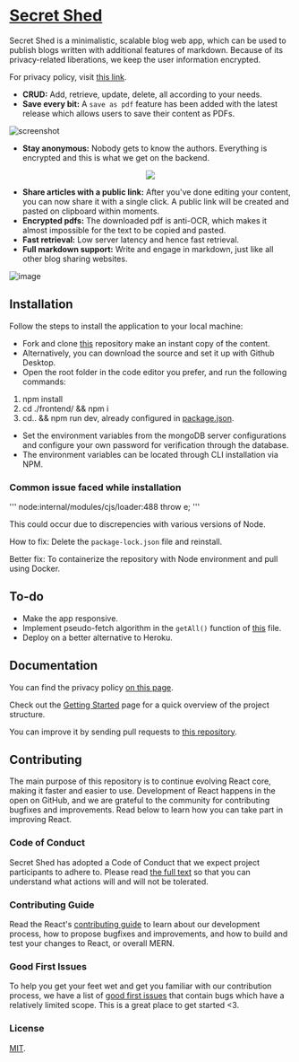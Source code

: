 # [Secret Shed](https://ikigai-p9nl.onrender.com/)

Secret Shed is a minimalistic, scalable blog web app, which can be used to publish blogs written with additional features of markdown.
Because of its privacy-related liberations, we keep the user information encrypted.

For privacy policy, visit [this link](https://secretshed.netlify.app/).

- **CRUD:** Add, retrieve, update, delete, all according to your needs.
- **Save every bit:** A `save as pdf` feature has been added with the latest release which allows users to save their content as PDFs.

![screenshot](https://cdn.statically.io/gh/thatsameguyokay/images/main/ikigai.png)

- **Stay anonymous:** Nobody gets to know the authors. Everything is encrypted and this is what we get on the backend.
<div align="center"><img src="https://user-images.githubusercontent.com/76242518/209463298-316c4483-1c8e-429c-a438-09fa39f1c30b.png"></div>

- **Share articles with a public link:** After you've done editing your content, you can now share it with a single click. A public link will be created and pasted on clipboard within moments.
- **Encrypted pdfs:** The downloaded pdf is anti-OCR, which makes it almost impossible for the text to be copied and pasted.
- **Fast retrieval:** Low server latency and hence fast retrieval.
- **Full markdown support:** Write and engage in markdown, just like all other blog sharing websites.

![image](https://user-images.githubusercontent.com/76242518/183030652-415b0da3-0b8b-4e3f-bcec-9dbd1a92cffe.png)

## Installation

Follow the steps to install the application to your local machine:

- Fork and clone [this](https://github.com/sambhavsaxena/secret-shed) repository make an instant copy of the content.
- Alternatively, you can download the source and set it up with Github Desktop.
- Open the root folder in the code editor you prefer, and run the following commands:

1. npm install
2. cd ./frontend/ && npm i
3. cd.. && npm run dev, already configured in [package.json](https://github.com/sambhavsaxena/secret-shed/blob/main/package.json).

- Set the environment variables from the mongoDB server configurations and configure your own password for verification through the database.
- The environment variables can be located through CLI installation via NPM.

### Common issue faced while installation

'''
node:internal/modules/cjs/loader:488
throw e;
'''

This could occur due to discrepencies with various versions of Node.

How to fix: Delete the `package-lock.json` file and reinstall.

Better fix: To containerize the repository with Node environment and pull using Docker.

## To-do

- Make the app responsive.
- Implement pseudo-fetch algorithm in the `getAll()` function of [this](https://github.com/sambhavsaxena/secret-shed/blob/main/backend/controllers/articleController.js) file.
- Deploy on a better alternative to Heroku.

## Documentation

You can find the privacy policy [on this page](https://secretshed.netlify.app/).

Check out the [Getting Started](https://reactjs.org/docs/getting-started.html) page for a quick overview of the project structure.

You can improve it by sending pull requests to [this repository](https://github.com/sambhavsaxena/secret-shed).

## Contributing

The main purpose of this repository is to continue evolving React core, making it faster and easier to use. Development of React happens in the open on GitHub, and we are grateful to the community for contributing bugfixes and improvements. Read below to learn how you can take part in improving React.

### Code of Conduct

Secret Shed has adopted a Code of Conduct that we expect project participants to adhere to. Please read [the full text](https://code.fb.com/codeofconduct) so that you can understand what actions will and will not be tolerated.

### Contributing Guide

Read the React's [contributing guide](https://reactjs.org/contributing/how-to-contribute.html) to learn about our development process, how to propose bugfixes and improvements, and how to build and test your changes to React, or overall MERN.

### Good First Issues

To help you get your feet wet and get you familiar with our contribution process, we have a list of [good first issues](https://github.com/sambhavsaxena/secret-shed/labels/good%20first%20issue) that contain bugs which have a relatively limited scope. This is a great place to get started <3.

### License

[MIT](./LICENSE).
